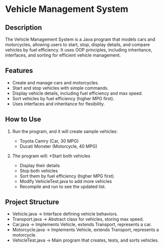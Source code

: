 # Vehicle Management System

## Description

The Vehicle Management System is a Java program that models cars and motorcycles, allowing users to start, stop, display details, and compare vehicles by fuel efficiency. It uses OOP principles, including inheritance, interfaces, and sorting for efficient vehicle management.

## Features 
* Create and manage cars and motorcycles.
* Start and stop vehicles with simple commands.
* Display vehicle details, including fuel efficiency and max speed.
* Sort vehicles by fuel efficiency (higher MPG first).
* Uses interfaces and inheritance for flexibility.

## How to Use

1. Run the program, and it will create sample vehicles:
    * Toyota Camry (Car, 30 MPG)
    * Ducati Monster (Motorcycle, 40 MPG)

2. The program will:
    *Start both vehicles
    * Display their details
    * Stop both vehicles
    * Sort them by fuel efficiency (higher MPG first)
    * Modify VehicleTest.java to add more vehicles
    * Recompile and run to see the updated list.

## Project Structure 
* Vehicle.java → Interface defining vehicle behaviors.
* Transport.java → Abstract class for vehicles, storing max speed.
* Car.java → Implements Vehicle, extends Transport, represents a car.
* Motorcycle.java → Implements Vehicle, extends Transport, represents a motorcycle.
* VehicleTest.java → Main program that creates, tests, and sorts vehicles.
